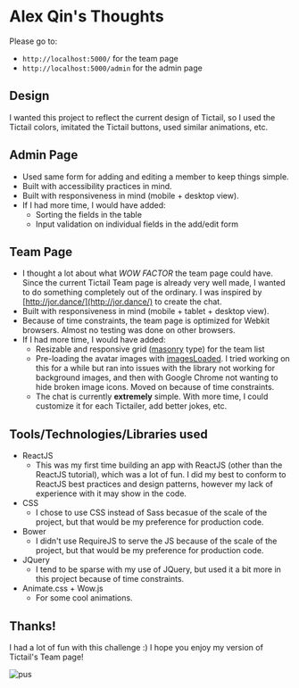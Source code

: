 # Alex Qin's Thoughts

Please go to:

* `http://localhost:5000/` for the team page
* `http://localhost:5000/admin` for the admin page

## Design

I wanted this project to reflect the current design of Tictail, so I used the Tictail colors, imitated the Tictail buttons, used similar animations, etc.

## Admin Page

* Used same form for adding and editing a member to keep things simple.
* Built with accessibility practices in mind.
* Built with responsiveness in mind (mobile + desktop view).
* If I had more time, I would have added:
  * Sorting the fields in the table
  * Input validation on individual fields in the add/edit form

## Team Page

* I thought a lot about what *WOW FACTOR* the team page could have. Since the current Tictail Team page is already very well made, I wanted to do something completely out of the ordinary. I was inspired by [http://jor.dance/](http://jor.dance/) to create the chat.
* Built with responsiveness in mind (mobile + tablet + desktop view).
* Because of time constraints, the team page is optimized for Webkit browsers. Almost no testing was done on other browsers.
* If I had more time, I would have added:
  * Resizable and responsive grid ([masonry](http://masonry.desandro.com/) type) for the team list
  * Pre-loading the avatar images with [imagesLoaded](http://imagesloaded.desandro.com/). I tried working on this for a while but ran into issues with the library not working for background images, and then with Google Chrome not wanting to hide broken image icons. Moved on because of time constraints.
  * The chat is currently **extremely** simple. With more time, I could customize it for each Tictailer, add better jokes, etc.

## Tools/Technologies/Libraries used

* ReactJS
  * This was my first time building an app with ReactJS (other than the ReactJS tutorial), which was a lot of fun. I did my best to conform to ReactJS best practices and design patterns, however my lack of experience with it may show in the code.
* CSS
  * I chose to use CSS instead of Sass becasue of the scale of the project, but that would be my preference for production code.
* Bower
  * I didn't use RequireJS to serve the JS because of the scale of the project, but that would be my preference for production code.
* JQuery
  * I tend to be sparse with my use of JQuery, but used it a bit more in this project because of time constraints.
* Animate.css + Wow.js
  * For some cool animations.

## Thanks!

I had a lot of fun with this challenge :) I hope you enjoy my version of Tictail's Team page!

![pus](http://25.media.tumblr.com/a879fb5a32016c1928cb2d1e12fc3e25/tumblr_mi8itvsdOt1rehxnwo1_500.gif)
